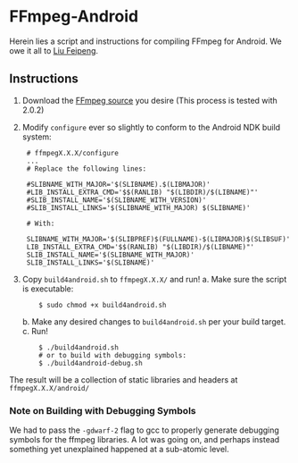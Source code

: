 # FFmpeg-Android
Herein lies a script and instructions for compiling FFmpeg for Android. We owe it all to [Liu Feipeng](http://www.roman10.net/how-to-build-ffmpeg-with-ndk-r9/).

## Instructions

1. Download the [FFmpeg source](http://www.ffmpeg.org/download.html) you desire (This process is tested with 2.0.2)
2. Modify `configure` ever so slightly to conform to the Android NDK build system:
      
        # ffmpegX.X.X/configure
        ...
   		# Replace the following lines:
   		
		#SLIBNAME_WITH_MAJOR='$(SLIBNAME).$(LIBMAJOR)'
		#LIB_INSTALL_EXTRA_CMD='$$(RANLIB) "$(LIBDIR)/$(LIBNAME)"'
		#SLIB_INSTALL_NAME='$(SLIBNAME_WITH_VERSION)'
		#SLIB_INSTALL_LINKS='$(SLIBNAME_WITH_MAJOR) $(SLIBNAME)'
		
		# With: 
		
		SLIBNAME_WITH_MAJOR='$(SLIBPREF)$(FULLNAME)-$(LIBMAJOR)$(SLIBSUF)'
		LIB_INSTALL_EXTRA_CMD='$$(RANLIB) "$(LIBDIR)/$(LIBNAME)"'
		SLIB_INSTALL_NAME='$(SLIBNAME_WITH_MAJOR)'
		SLIB_INSTALL_LINKS='$(SLIBNAME)'
		
 3. Copy `build4android.sh` to `ffmpegX.X.X/` and run!
    a. Make sure the script is executable:
    
    		$ sudo chmod +x build4android.sh    
    		
    b. Make any desired changes to `build4android.sh` per your build target.	
    c. Run!
    
    		$ ./build4android.sh	
    		# or to build with debugging symbols:
    		$ ./build4android-debug.sh
    		
    		
The result will be a collection of static libraries and headers at `ffmpegX.X.X/android/`

### Note on Building with Debugging Symbols

We had to pass the `-gdwarf-2` flag to gcc to properly generate debugging symbols for the ffmpeg libraries. A lot was going on, and perhaps instead something yet unexplained happened at a sub-atomic level.  